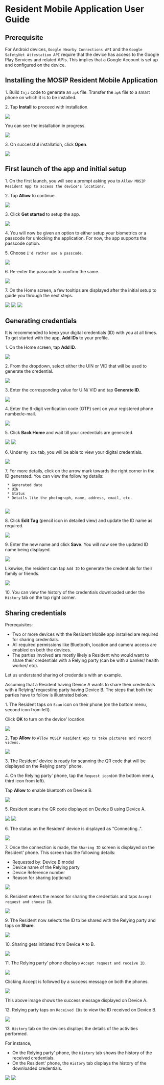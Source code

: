 # Resident Mobile Application User Guide

## Prerequisite

For Android devices, `Google Nearby Connections API` and the `Google SafetyNet Attestation API` require that the device has access to the Google Play Services and related APIs. This implies that a Google Account is set up and configured on the device.

## Installing the MOSIP Resident Mobile Application

1\. Build `Inji` code to generate an `apk` file. Transfer the `apk` file to a smart phone on which it is to be installed.

2\. Tap **Install** to proceed with installation.

![](\_images/mobile-app-install.jpeg)

You can see the installation in progress.

![](\_images/mobile-app-installing.jpeg)

3\. On successful installation, click **Open**.

![](\_images/mobile-app-installed.jpeg)

## First launch of the app and initial setup

1\. On the first launch, you will see a prompt asking you to `Allow MOSIP Resident App to access the device's location?`.

2\. Tap **Allow** to continue.

![](\_images/mobile-app-allow-deny.jpeg)

3\. Click **Get started** to setup the app.

![](\_images/mobile-app-getting-started.jpeg)

4\. You will now be given an option to either setup your biometrics or a passcode for unlocking the application. For now, the app supports the passcode option.

5\. Choose `I'd rather use a passcode`.

![](\_images/mobile-app-passcode.jpeg)

6\. Re-enter the passcode to confirm the same.

![](\_images/mobile-app-confirm-passcode.jpeg)

7\. On the Home screen, a few tooltips are displayed after the initial setup to guide you through the next steps.

![](\_images/mobile-app-welcome-home.jpeg) ![](\_images/mobile-app-tooltip2.jpeg) ![](\_images/mobile-app-tooltip3.jpeg)

## Generating credentials

It is recommended to keep your digital credentials (ID) with you at all times. To get started with the app, **Add IDs** to your profile.

1\. On the Home screen, tap **Add ID**.

![](\_images/mobile-app-add-id.jpeg)

2\. From the dropdown, select either the UIN or VID that will be used to generate the credential.

![](\_images/mobile-app-uin-dropdown.jpeg)

3\. Enter the corresponding value for UIN/ VID and tap **Generate ID**.

![](\_images/mobile-app-enter-uin.jpeg)

4\. Enter the 6-digit verification code (OTP) sent on your registered phone number/e-mail.

![](\_images/mobile-app-otp.jpeg)

5\. Click **Back Home** and wait till your credentials are generated.

![](\_images/mobile-app-download-id.jpeg) ![](\_images/mobile-app-credentials-wait.jpeg)

6\. Under `My IDs` tab, you will be able to view your digital credentials.

![](\_images/mobile-app-my-id.jpeg)

7\. For more details, click on the arrow mark towards the right corner in the ID generated. You can view the following details:

```
 * Generated date
 * UIN
 * Status
 * Details like the photograph, name, address, email, etc. 
 
```

![](\_images/mobile-app-detailed-view.jpeg)

8\. Click **Edit Tag** (pencil icon in detailed view) and update the ID name as required.

![](\_images/mobile-id-edit-tag.jpeg)

9\. Enter the new name and click **Save**. You will now see the updated ID name being displayed.

![](\_images/mobile-app-edited-tag.jpeg)

Likewise, the resident can tap `Add ID` to generate the credentials for their family or friends.

![](\_images/mobile-app-add-ids-friends.jpeg)

10\. You can view the history of the credentials downloaded under the `History` tab on the top right corner.

## Sharing credentials

Prerequisites:

* Two or more devices with the Resident Mobile app installed are required for sharing credentials.
* All required permissions like Bluetooth, location and camera access are enabled on both the devices.
* The parties involved are mostly likely a Resident who would want to share their credentials with a Relying party (can be with a banker/ health worker/ etc).

Let us understand sharing of credentials with an example.

Assuming that a Resident having Device A wants to share their credentials with a Relying/ requesting party having Device B. The steps that both the parties have to follow is illustrated below:

1\. The Resident taps on `Scan` icon on their phone (on the bottom menu, second icon from left).

Click **OK** to turn on the device' location.

![](\_images/mobile-app-scan-qr-code.jpeg)

2\. Tap **Allow** to `Allow MOSIP Resident App to take pictures and record videos.`

![](\_images/mobile-app-scanqr-allow.jpeg)

3\. The Resident' device is ready for scanning the QR code that will be displayed on the Relying party' phone.

4\. On the Relying party' phone, tap the `Request icon`(on the bottom menu, third icon from left).

Tap **Allow** to enable bluetooth on Device B.

![](\_images/mobile-app-deviceB-bluetooth.jpeg)

5\. Resident scans the QR code displayed on Device B using Device A.

![](\_images/mobile-app-scanner-ready.jpeg) ![](\_images/mobile-app-qr-code.jpeg)

6\. The status on the Resident' device is displayed as "Connecting..".

![](\_images/mobile-app-device1-connecting.jpeg)

7\. Once the connection is made, the `Sharing ID` screen is displayed on the Resident' phone. This screen has the following details:

* Requested by: Device B model
* Device name of the Relying party
* Device Reference number
* Reason for sharing (optional)

![](\_images/mobile-app-sharing-id.jpeg)

8\. Resident enters the reason for sharing the credentials and taps `Accept request and choose ID`.

![](\_images/mobile-app-sharing-id.jpeg)

9\. The Resident now selects the ID to be shared with the Relying party and taps on **Share**.

![](\_images/mobile-app-select-id.jpeg)

10\. Sharing gets initiated from Device A to B.

![](\_images/mobile-app-sharing-in-progress.jpeg)

11\. The Relying party' phone displays `Accept request and receive ID`.

![](\_images/mobile-app-receive-id.jpeg)

Clicking Accept is followed by a success message on both the phones.

![](\_images/mobile-app-receive-success.jpeg)

This above image shows the success message displayed on Device A.

12\. Relying party taps on `Received IDs` to view the ID received on Device B.

![](\_images/mobile-app-device2-received-ids.jpeg)

13\. `History` tab on the devices displays the details of the activities performed.

For instance,

* On the Relying party' phone, the `History` tab shows the history of the received credentials.
* On the Resident' phone, the `History` tab displays the history of the downloaded credentials.

![](\_images/mobile-app-device2-history.jpeg) ![](\_images/mobile-app-device1-history.jpeg)
